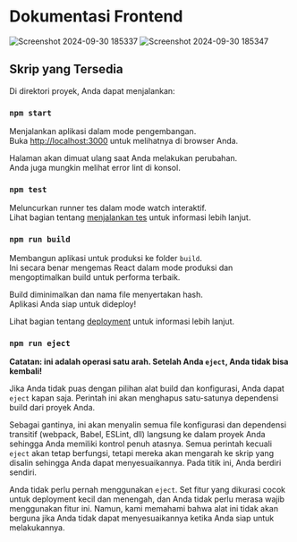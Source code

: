 # Dokumentasi Frontend

![Screenshot 2024-09-30 185337](https://github.com/user-attachments/assets/fa94ccb3-df2e-4c80-ac92-d504b1c565cf)
![Screenshot 2024-09-30 185347](https://github.com/user-attachments/assets/2a6a96a7-8d0b-4daf-8795-84a327910572)


## Skrip yang Tersedia

Di direktori proyek, Anda dapat menjalankan:

### `npm start`

Menjalankan aplikasi dalam mode pengembangan.\
Buka [http://localhost:3000](http://localhost:3000) untuk melihatnya di browser Anda.

Halaman akan dimuat ulang saat Anda melakukan perubahan.\
Anda juga mungkin melihat error lint di konsol.

### `npm test`

Meluncurkan runner tes dalam mode watch interaktif.\
Lihat bagian tentang [menjalankan tes](https://facebook.github.io/create-react-app/docs/running-tests) untuk informasi lebih lanjut.

### `npm run build`

Membangun aplikasi untuk produksi ke folder `build`.\
Ini secara benar mengemas React dalam mode produksi dan mengoptimalkan build untuk performa terbaik.

Build diminimalkan dan nama file menyertakan hash.\
Aplikasi Anda siap untuk dideploy!

Lihat bagian tentang [deployment](https://facebook.github.io/create-react-app/docs/deployment) untuk informasi lebih lanjut.

### `npm run eject`

**Catatan: ini adalah operasi satu arah. Setelah Anda `eject`, Anda tidak bisa kembali!**

Jika Anda tidak puas dengan pilihan alat build dan konfigurasi, Anda dapat `eject` kapan saja. Perintah ini akan menghapus satu-satunya dependensi build dari proyek Anda.

Sebagai gantinya, ini akan menyalin semua file konfigurasi dan dependensi transitif (webpack, Babel, ESLint, dll) langsung ke dalam proyek Anda sehingga Anda memiliki kontrol penuh atasnya. Semua perintah kecuali `eject` akan tetap berfungsi, tetapi mereka akan mengarah ke skrip yang disalin sehingga Anda dapat menyesuaikannya. Pada titik ini, Anda berdiri sendiri.

Anda tidak perlu pernah menggunakan `eject`. Set fitur yang dikurasi cocok untuk deployment kecil dan menengah, dan Anda tidak perlu merasa wajib menggunakan fitur ini. Namun, kami memahami bahwa alat ini tidak akan berguna jika Anda tidak dapat menyesuaikannya ketika Anda siap untuk melakukannya.
